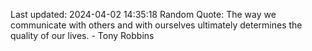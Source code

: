 Last updated: 2024-04-02 14:35:18
Random Quote: The way we communicate with others and with ourselves ultimately determines the quality of our lives. - Tony Robbins